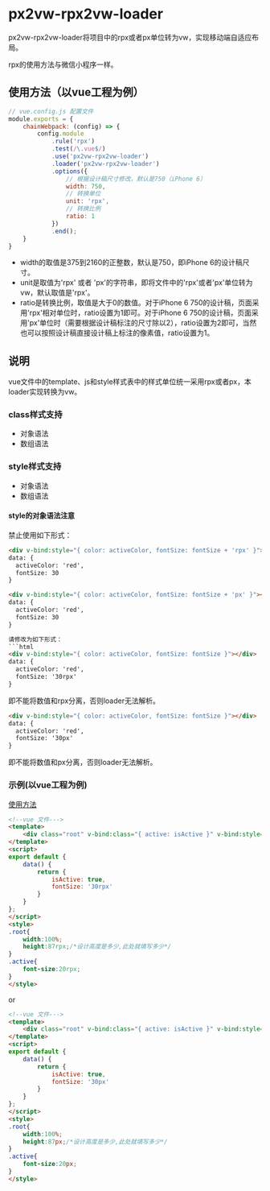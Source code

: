 # px2vw-rpx2vw-loader

px2vw-rpx2vw-loader将项目中的rpx或者px单位转为vw，实现移动端自适应布局。

rpx的使用方法与微信小程序一样。

## 使用方法（以vue工程为例）
```javascript
// vue.config.js 配置文件
module.exports = {
    chainWebpack: (config) => {        
        config.module
            .rule('rpx')
            .test(/\.vue$/)
            .use('px2vw-rpx2vw-loader')
            .loader('px2vw-rpx2vw-loader')
            .options({
                // 根据设计稿尺寸修改，默认是750（iPhone 6）
                width: 750,
                // 转换单位
                unit: 'rpx',
                // 转换比例
                ratio: 1
            })
            .end();
    }
}
```
* width的取值是375到2160的正整数，默认是750，即iPhone 6的设计稿尺寸。
* unit是取值为'rpx' 或者 'px'的字符串，即将文件中的'rpx'或者'px'单位转为vw，默认取值是'rpx'。
* ratio是转换比例，取值是大于0的数值。对于iPhone 6 750的设计稿，页面采用'rpx'相对单位时，ratio设置为1即可。对于iPhone 6 750的设计稿，页面采用'px'单位时（需要根据设计稿标注的尺寸除以2），ratio设置为2即可，当然也可以按照设计稿直接设计稿上标注的像素值，ratio设置为1。

## 说明
vue文件中的template、js和style样式表中的样式单位统一采用rpx或者px，本loader实现转换为vw。

### class样式支持
* 对象语法
* 数组语法

### style样式支持
* 对象语法
* 数组语法

#### style的对象语法注意
禁止使用如下形式：
```html
<div v-bind:style="{ color: activeColor, fontSize: fontSize + 'rpx' }"></div>
data: {
  activeColor: 'red',
  fontSize: 30
}
```

```html
<div v-bind:style="{ color: activeColor, fontSize: fontSize + 'px' }"></div>
data: {
  activeColor: 'red',
  fontSize: 30
}

请修改为如下形式：
```html
<div v-bind:style="{ color: activeColor, fontSize: fontSize }"></div>
data: {
  activeColor: 'red',
  fontSize: '30rpx'
}
```
即不能将数值和rpx分离，否则loader无法解析。

```html
<div v-bind:style="{ color: activeColor, fontSize: fontSize }"></div>
data: {
  activeColor: 'red',
  fontSize: '30px'
}
```
即不能将数值和px分离，否则loader无法解析。

### 示例(以vue工程为例)
[使用方法](https://cn.vuejs.org/v2/guide/class-and-style.html)

```html
<!--vue 文件--->
<template>
    <div class="root" v-bind:class="{ active: isActive }" v-bind:style="{ fontSize: fontSize }"></div>
</template>
<script>
export default {
    data() {
        return {
            isActive: true,
            fontSize: '30rpx'
        }
    }
};
</script>
<style>
.root{
    width:100%;
    height:87rpx;/*设计高度是多少,此处就填写多少*/
}
.active{
    font-size:20rpx;
}
</style>
```
or
```html
<!--vue 文件--->
<template>
    <div class="root" v-bind:class="{ active: isActive }" v-bind:style="{ fontSize: fontSize }"></div>
</template>
<script>
export default {
    data() {
        return {
            isActive: true,
            fontSize: '30px'
        }
    }
};
</script>
<style>
.root{
    width:100%;
    height:87px;/*设计高度是多少,此处就填写多少*/
}
.active{
    font-size:20px;
}
</style>
```